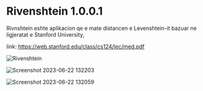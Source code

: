 # Rivenshtein 1.0.0.1
Rivnshtein eshte aplikacion qe e mate distancen e Levenshtein-it bazuar ne ligjeratat e Stanford University,

link: https://web.stanford.edu/class/cs124/lec/med.pdf

![Rivenshtein](https://github.com/seferbytyqi/Rivenshtein/assets/13500753/ff67c90f-c57f-475b-9c4c-42e0e68c6960)

![Screenshot 2023-06-22 132203](https://github.com/seferbytyqi/Rivenshtein/assets/13500753/17229a52-b3bb-466e-95d9-1e39b0fc6dc8)

![Screenshot 2023-06-22 132059](https://github.com/seferbytyqi/Rivenshtein/assets/13500753/ceaf94b3-9eea-4b5d-b766-9d77d66e4abb)
